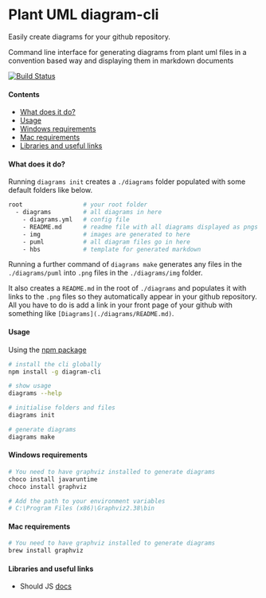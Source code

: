 # Plant UML diagram-cli
Easily create diagrams for your github repository.  

Command line interface for generating diagrams from plant uml files in a convention based way and displaying them in markdown documents

[![Build Status](https://travis-ci.org/bapti/diagram-cli.svg?branch=master)](https://travis-ci.org/bapti/diagram-cli)

#### Contents

- [What does it do?](#what-does-it-do)
- [Usage](#usage)
- [Windows requirements](#windows-requirements)
- [Mac requirements](#mac-requirements)
- [Libraries and useful links](#libraries-and-useful-links)

#### What does it do?

Running `diagrams init` creates a `./diagrams` folder populated with some default folders like below.  

```sh
root                 # your root folder
  - diagrams         # all diagrams in here
    - diagrams.yml   # config file
    - README.md      # readme file with all diagrams displayed as pngs
    - img            # images are generated to here
    - puml           # all diagram files go in here
    - hbs            # template for generated markdown
```

Running a further command of `diagrams make` generates any files in the `./diagrams/puml` into `.png` files in the `./diagrams/img` folder.

It also creates a `README.md` in the root of `./diagrams` and populates it with links to the `.png` files so they automatically appear in your github repository. All you have to do is add a link in your front page of your github with something like `[Diagrams](./diagrams/README.md)`.

#### Usage

Using the [npm package](https://www.npmjs.com/package/diagram-cli) 

```sh
# install the cli globally
npm install -g diagram-cli

# show usage
diagrams --help

# initialise folders and files
diagrams init

# generate diagrams
diagrams make
```

#### Windows requirements

```sh
# You need to have graphviz installed to generate diagrams
choco install javaruntime
choco install graphviz

# Add the path to your environment variables
# C:\Program Files (x86)\Graphviz2.38\bin
```

#### Mac requirements

```sh
# You need to have graphviz installed to generate diagrams
brew install graphviz
```

#### Libraries and useful links

- Should JS [docs](http://unitjs.com/guide/should-js.html)
